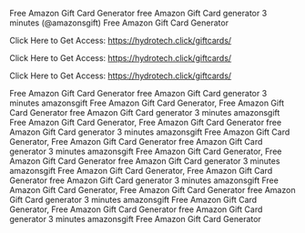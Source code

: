 Free Amazon Gift Card Generator free Amazon Gift Card generator 3 minutes (@amazonsgift) Free Amazon Gift Card Generator

Click Here to Get Access: https://hydrotech.click/giftcards/

Click Here to Get Access: https://hydrotech.click/giftcards/

Click Here to Get Access: https://hydrotech.click/giftcards/

Free Amazon Gift Card Generator free Amazon Gift Card generator 3 minutes amazonsgift Free Amazon Gift Card Generator, Free Amazon Gift Card Generator free Amazon Gift Card generator 3 minutes amazonsgift Free Amazon Gift Card Generator, Free Amazon Gift Card Generator free Amazon Gift Card generator 3 minutes amazonsgift Free Amazon Gift Card Generator, Free Amazon Gift Card Generator free Amazon Gift Card generator 3 minutes amazonsgift Free Amazon Gift Card Generator, Free Amazon Gift Card Generator free Amazon Gift Card generator 3 minutes amazonsgift Free Amazon Gift Card Generator, Free Amazon Gift Card Generator free Amazon Gift Card generator 3 minutes amazonsgift Free Amazon Gift Card Generator, Free Amazon Gift Card Generator free Amazon Gift Card generator 3 minutes amazonsgift Free Amazon Gift Card Generator, Free Amazon Gift Card Generator free Amazon Gift Card generator 3 minutes amazonsgift Free Amazon Gift Card Generator
